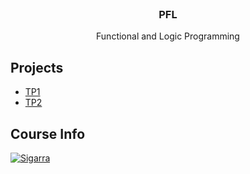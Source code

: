 <!-- PROJECT LOGO -->
<br />
<div align="center">
  <h3 align="center">PFL</h3>

  <p align="center">
     Functional and Logic Programming
    <br />
  </p>
</div>

<!-- PROJECTS -->
## Projects

- [TP1](./TP1/README.md)
- [TP2](./TP2/README.md)

<!-- COURSE INFO -->
## Course Info

[![Sigarra][Sigarra]][Sigarra-url]

<!-- MARKDOWN LINKS & IMAGES -->
[Sigarra]: https://img.shields.io/badge/-Sigarra-9F2D20?style=for-the-badge&logo=data%3Aimage%2Fpng%3Bbase64%2CiVBORw0KGgoAAAANSUhEUgAAABAAAAAQCAAAAAA6mKC9AAAACXBIWXMAAAsTAAALEwEAmpwYAAAAIGNIUk0AAHolAACAgwAA%2Bf8AAIDpAAB1MAAA6mAAADqYAAAXb5JfxUYAAABiSURBVHjahM%2BxDYAwDETRT8EiqahhhcySPeiygnfJKl4hG5CjocERwuWTTneGz5MktQgjwhVgDMCkJIEDewdQIWeQpb7WAMv5Atg6gBv1AFl6aotkxXEo8w79DZsjbX76HgAkXFMyCIjzjAAAAABJRU5ErkJggg%3D%3D
[Sigarra-url]: https://sigarra.up.pt/feup/en/ucurr_geral.ficha_uc_view?pv_ocorrencia_id=501686
